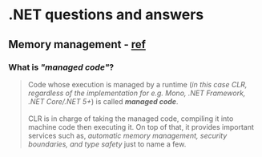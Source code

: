 # .NET questions and answers

## Memory management - [ref](https://docs.microsoft.com/en-us/dotnet/standard/managed-code)
### What is _"managed code"_?
> Code whose execution is managed by a runtime (_in this case CLR, regardless of the implementation for e.g. Mono, .NET Framework, .NET Core/.NET 5+_) is called **_managed code_**.
> <br/>
> <br/>
> CLR is in charge of taking the managed code, compiling it into machine code then executing it. On top of that, it provides important services such as, _automatic memory management, security boundaries, and type safety_ just to name a few.
